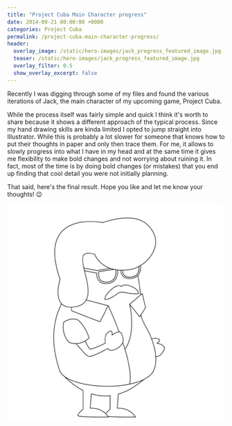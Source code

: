 ```yaml
---
title: "Project Cuba Main Character progress"
date: 2014-09-21 00:00:00 +0000
categories: Project Cuba
permalink: /project-cuba-main-character-progress/
header:
  overlay_image: /static/hero-images/jack_progress_featured_image.jpg
  teaser: /static/hero-images/jack_progress_featured_image.jpg
  overlay_filter: 0.5
  show_overlay_excerpt: false
---
```

Recently I was digging through some of my files and found the various iterations of Jack, the main character of my upcoming game, Project Cuba.

While the process itself was fairly simple and quick I think it's worth to share because it shows a different approach of the typical process. Since my hand drawing skills are kinda limited I opted to jump straight into Illustrator. While this is probably a lot slower for someone that knows how to put their thoughts in paper and only then trace them. For me, it allows to slowly progress into what I have in my head and at the same time it gives me flexibility to make bold changes and not worrying about ruining it. In fact, most of the time is by doing bold changes (or mistakes) that you end up finding that cool detail you were not initially planning.

That said, here's the final result. Hope you like and let me know your thoughts! 😉

![](/static/images/project-cuba-main-character-progress/jack_progress.gif)